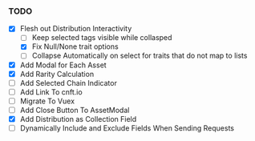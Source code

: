 ### TODO

- [X] Flesh out Distribution Interactivity
    - [ ] Keep selected tags visible while collasped
    - [X] Fix Null/None trait options
    - [ ] Collapse Automatically on select for traits that do not map to lists
- [X] Add Modal for Each Asset
- [X] Add Rarity Calculation
- [ ] Add Selected Chain Indicator
- [ ] Add Link To cnft.io
- [ ] Migrate To Vuex
- [ ] Add Close Button To AssetModal
- [X] Add Distribution as Collection Field
- [ ] Dynamically Include and Exclude Fields When Sending Requests
